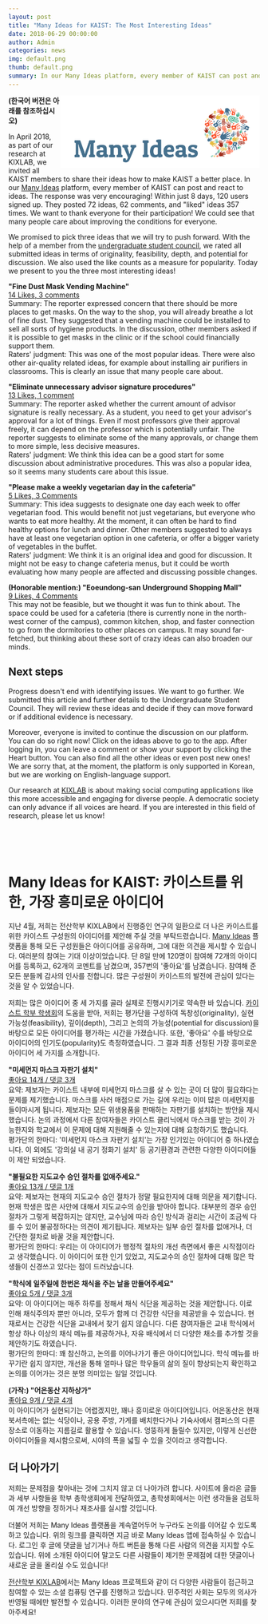 ```yaml
---
layout: post
title: "Many Ideas for KAIST: The Most Interesting Ideas"
date: 2018-06-29 00:00:00
author: Admin
categories: news
img: default.png
thumb: default.png
summary: In our Many Ideas platform, every member of KAIST can post and react to ideas. In this article, we summarize the initial results.
---
```


<img src="/assets/img/projects/manyideas.png" width="400" style="float: right; ">

**(한국어 버전은 아래를 참조하십시오)**

In April 2018, as part of our research at KIXLAB, we invited all KAIST members to share their ideas how to make KAIST a better place. In our [Many Ideas](http://manyideas.org) platform, every member of KAIST can post and react to ideas. The response was very encouraging! Within just 8 days, 120 users signed up. They posted 72 ideas, 62 comments, and "liked" ideas 357 times. We want to thank everyone for their participation! We could see that many people care about improving the conditions for everyone.

We promised to pick three ideas that we will try to push forward. With the help of a member from the [undergraduate student council](https://student.kaist.ac.kr/board/recomm/), we rated all submitted ideas in terms of originality, feasibility, depth, and potential for discussion. We also used the like counts as a measure for popularity. Today we present to you the three most interesting ideas!

**"Fine Dust Mask Vending Machine"**<br>
[14 Likes, 3 comments](https://app.kaist.manyideas.org/issues/misemeonjimaseukeu-japangi)<br>
Summary: The reporter expressed concern that there should be more places to get masks. On the way to the shop, you will already breathe a lot of fine dust. They suggested that a vending machine could be installed to sell all sorts of hygiene products. In the discussion, other members asked if it is possible to get masks in the clinic or if the school could financially support them.<br>
Raters' judgment: This was one of the most popular ideas. There were also other air-quality related ideas, for example about installing air purifiers in classrooms. This is clearly an issue that many people care about.

**"Eliminate unnecessary advisor signature procedures"**<br>
[13 Likes, 1 comment](https://app.kaist.manyideas.org/issues/bulpilyohan-jidogyosu-seungin-jeolcareul-eobsaejus)<br>
Summary: The reporter asked whether the current amount of advisor signature is really necessary. As a student, you need to get your advisor's approval for a lot of things. Even if most professors give their approval freely, it can depend on the professor which is potentially unfair. The reporter suggests to eliminate some of the many approvals, or change them to more simple, less decisive measures.<br>
Raters' judgment: We think this idea can be a good start for some discussion about administrative procedures. This was also a popular idea, so it seems many students care about this issue.

**"Please make a weekly vegetarian day in the cafeteria"**<br>
[5 Likes, 3 Comments](https://app.kaist.manyideas.org/issues/hagsigdang-iljuile-hanbeon-caesigeul-juneun-naleul)<br>
Summary: This idea suggests to designate one day each week to offer vegetarian food. This would benefit not just vegetarians, but everyone who wants to eat more healthy. At the moment, it can often be hard to find healthy options for lunch and dinner. Other members suggested to always have at least one vegetarian option in one cafeteria, or offer a bigger variety of vegetables in the buffet.<br>
Raters' judgment: We think it is an original idea and good for discussion. It might not be easy to change cafeteria menus, but it could be worth evaluating how many people are affected and discussing possible changes.

**(Honorable mention:) "Eoeundong-san Underground Shopping Mall"**<br>
[9 Likes, 4 Comments](https://app.kaist.manyideas.org/issues/eoeundongsan-jihasangga-2)<br>
This may not be feasible, but we thought it was fun to think about. The space could be used for a cafeteria (there is currently none in the north-west corner of the campus), common kitchen, shop, and faster connection to go from the dormitories to other places on campus. It may sound far-fetched, but thinking about these sort of crazy ideas can also broaden our minds.

## Next steps

Progress doesn't end with identifying issues. We want to go further. We submitted this article and further details to the Undergraduate Student Council. They will review these ideas and decide if they can move forward or if additional evidence is necessary.

Moreover, everyone is invited to continue the discussion on our platform. You can do so right now! Click on the ideas above to go to the app. After logging in, you can leave a comment or show your support by clicking the Heart button. You can also find all the other ideas or even post new ones! We are sorry that, at the moment, the platform is only supported in Korean, but we are working on English-language support.

Our research at [KIXLAB](http://kixlab.org) is about making social computing applications like this more accessible and engaging for diverse people. A democratic society can only advance if all voices are heard. If you are interested in this field of research, please let us know!

<div style="height:50px"></div>

<h1 class="page-title"> Many Ideas for KAIST: 카이스트를 위한, 가장 흥미로운 아이디어</h1>

지난 4월, 저희는 전산학부 KIXLAB에서 진행중인 연구의 일환으로 더 나은 카이스트를 위한 카이스트 구성원의 아이디어를 제안해 주실 것을 부탁드렸습니다. [Many Ideas](https://manyideas.org/) 플랫폼을 통해 모든 구성원들은 아이디어를 공유하며, 그에 대한 의견을 제시할 수 있습니다. 여러분의 참여는 기대 이상이었습니다. 단 8일 만에 120명이 참여해 72개의 아이디어를 등록하고, 62개의 코멘트를 남겼으며, 357번의 '좋아요'를 남겼습니다. 참여해 준 모든 분들께 감사의 인사를 전합니다. 많은 구성원이 카이스트의 발전에  관심이 있다는 것을 알 수 있었습니다.

저희는 많은 아이디어 중 세 가지를 골라 실제로 진행시키기로 약속한 바 있습니다. [카이스트 학부 학생회](https://student.kaist.ac.kr/)의 도움을 받아, 저희는 평가단을 구성하여  독창성(originality), 실현가능성(feasibility), 깊이(depth), 그리고 논의의 가능성(potential for discussion)을 바탕으로 모든 아이디어를 평가하는 시간을 가졌습니다. 또한, '좋아요' 수를 바탕으로 아이디어의 인기도(popularity)도 측정하였습니다. 그 결과 최종 선정된 가장 흥미로운 아이디어 세 가지를 소개합니다. 

**"미세먼지 마스크 자판기 설치"**<br>
[좋아요 14개 / 댓글 3개](https://app.kaist.manyideas.org/issues/misemeonjimaseukeu-japangi)<br>
요약: 제보자는 카이스트 내부에 미세먼지 마스크를 살 수 있는 곳이 더 많이 필요하다는 문제를 제기했습니다. 마스크를 사러 매점으로 가는 길에 우리는 이미 많은 미세먼지를 들이마시게 됩니다. 제보자는 모든 위생용품을 판매하는 자판기를 설치하는 방안을 제시했습니다. 논의 과정에서 다른 참여자들은 카이스트 클리닉에서 마스크를 받는 것이 가능한지와 학교에서 이 문제에 대해 지원해줄 수 있는지에 대해 요청하기도 했습니다. <br>
평가단의 한마디: '미세먼지 마스크 자판기 설치'는 가장 인기있는 아이디어 중 하나였습니다. 이 외에도 '강의실 내 공기 정화기 설치' 등 공기환경과 관련한 다양한 아이디어들이 제안 되었습니다.

**"불필요한 지도교수 승인 절차를 없애주세요."**<br>
[좋아요 13개 / 댓글 1개](https://app.kaist.manyideas.org/issues/bulpilyohan-jidogyosu-seungin-jeolcareul-eobsaejus)<br>
요약: 제보자는 현재의 지도교수 승인 절차가 정말 필요한지에 대해 의문을 제기합니다. 현재 학생은 많은 사안에 대해서 지도교수의 승인을 받아야 합니다. 대부분의 경우 승인 절차가 그렇게 복잡하지는 않지만, 교수님에 따라 승인 방식과 걸리는 시간이 조금씩 다를 수 있어 불공정하다는 의견이 제기됩니다. 제보자는 일부 승인 절차를 없애거나, 더 간단한 절차로 바꿀 것을 제안합니다. <br>
평가단의 한마디: 우리는 이 아이디어가 행정적 절차의 개선 측면에서 좋은 시작점이라고 생각했습니다. 이 아이디어 또한 인기 있었고, 지도교수의 승인 절차에 대해 많은 학생들이 신경쓰고 있다는 점이 드러났습니다. 



**"학식에 일주일에 한번은 채식을 주는 날을 만들어주세요"**<br>
[좋아요 5개 / 댓글 3개](https://app.kaist.manyideas.org/issues/hagsigdang-iljuile-hanbeon-caesigeul-juneun-naleul)<br>
요약: 이 아이디어는 매주 하루를 정해서 채식 식단을 제공하는 것을 제안합니다. 이로 인해 채식주의자 뿐만 아니라, 모두가 함께 더 건강한 식단을 제공받을 수 있습니다. 현재로서는 건강한 식단을 교내에서 찾기 쉽지 않습니다. 다른 참여자들은 교내 학식에서 항상 하나 이상의 채식 메뉴를 제공하거나, 자유 배식에서 더 다양한 채소를 추가할 것을 제안하기도 하였습니다.<br>
평가단의 한마디: 꽤 참신하고, 논의를 이어나가기 좋은 아이디어입니다. 학식 메뉴를 바꾸기란 쉽지 않지만, 개선을 통해 얼마나 많은 학우들의 삶의 질이 향상되는지 확인하고 논의를 이어가는 것은 분명 의미있는 일일 것입니다.

**(가작:) "어은동산 지하상가"**<br>
[좋아요 9개 / 댓글 4개](https://app.kaist.manyideas.org/issues/eoeundongsan-jihasangga-2)<br>
이 아이디어가 실현되기는 어렵겠지만, 꽤나 흥미로운 아이디어입니다. 어은동산은 현재 북서측에는 없는 식당이나, 공용 주방, 가게를 배치한다거나 기숙사에서 캠퍼스의 다른 장소로 이동하는 지름길로 활용할 수 있습니다. 엉뚱하게 들릴수 있지만, 이렇게 신선한 아이디어들을 제시함으로써, 시야의 폭을 넓힐 수 있을 것이라고 생각합니다. 

## 더 나아가기

저희는 문제점을 찾아내는 것에 그치지 않고 더 나아가려 합니다. 사이트에 올라온 글들과 세부 사항들을 학부 총학생회에게 전달하였고, 총학생회에서는 이런 생각들을 검토하여 개선 방향을 정하거나 재조사를 실시할 것입니다. 

더불어 저희는 Many Ideas 플랫폼을 계속열어두어 누구라도 논의를 이어갈 수 있도록 하고 있습니다. 위의 링크를 클릭하면 지금 바로 Many Ideas 앱에 접속하실 수 있습니다. 로그인 후 글에 댓글을 남기거나 하트 버튼을 통해 다른 사람의 의견을 지지할 수도 있습니다. 위에 소개된 아이디어 말고도 다른 사람들이 제기한 문제점에 대한 댓글이나 새로운 글을 올리실 수도 있습니다!

[전산학부 KIXLAB](http://kixlab.org)에서는 Many Ideas 프로젝트와 같이 더 다양한 사람들이 접근하고 참여할 수 있는 소셜 컴퓨팅 연구를 진행하고 있습니다. 민주적인 사회는 모두의 의사가 반영될 때에만 발전할 수 있습니다. 이러한 분야의 연구에 관심이 있으시다면 저희를 찾아주세요!




